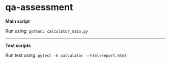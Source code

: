 # qa-assessment

**Main script**

Run using: `python3 calculator_main.py`

--------

**Test scripts**

Run test using: `pytest -k calculator --html=report.html`
